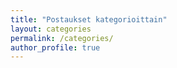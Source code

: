 ```yaml
---
title: "Postaukset kategorioittain"
layout: categories
permalink: /categories/
author_profile: true
---
```

